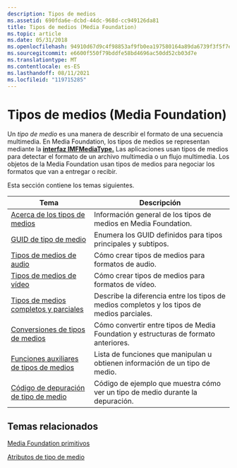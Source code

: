 ```yaml
---
description: Tipos de medios
ms.assetid: 690fda6e-dcbd-44dc-968d-cc949126da81
title: Tipos de medios (Media Foundation)
ms.topic: article
ms.date: 05/31/2018
ms.openlocfilehash: 94910d67d9c4f98853af9fb0ea197580164a89da6739f3f5f7ef0dc788f4436c
ms.sourcegitcommit: e6600f550f79bddfe58bd4696ac50dd52cb03d7e
ms.translationtype: MT
ms.contentlocale: es-ES
ms.lasthandoff: 08/11/2021
ms.locfileid: "119715285"
---
```

# <a name="media-types-media-foundation"></a>Tipos de medios (Media Foundation)

Un *tipo de medio* es una manera de describir el formato de una secuencia multimedia. En Media Foundation, los tipos de medios se representan mediante la [**interfaz IMFMediaType.**](/windows/desktop/api/mfobjects/nn-mfobjects-imfmediatype) Las aplicaciones usan tipos de medios para detectar el formato de un archivo multimedia o un flujo multimedia. Los objetos de la Media Foundation usan tipos de medios para negociar los formatos que van a entregar o recibir.

Esta sección contiene los temas siguientes.



| Tema                                                                    | Descripción                                                                      |
|--------------------------------------------------------------------------|----------------------------------------------------------------------------------|
| [Acerca de los tipos de medios](about-media-types.md)                               | Información general de los tipos de medios en Media Foundation.                             |
| [GUID de tipo de medio](media-type-guids.md)                                 | Enumera los GUID definidos para tipos principales y subtipos.                            |
| [Tipos de medios de audio](audio-media-types.md)                               | Cómo crear tipos de medios para formatos de audio.                                     |
| [Tipos de medios de vídeo](video-media-types.md)                               | Cómo crear tipos de medios para formatos de vídeo.                                     |
| [Tipos de medios completos y parciales](complete-and-partial-media-types.md) | Describe la diferencia entre los tipos de medios completos y los tipos de medios parciales.   |
| [Conversiones de tipos de medios](media-type-conversions.md)                     | Cómo convertir entre tipos de Media Foundation y estructuras de formato anteriores. |
| [Funciones auxiliares de tipos de medios](media-type-helper-functions.md)           | Lista de funciones que manipulan u obtienen información de un tipo de medio.        |
| [Código de depuración de tipo de medio](media-type-debugging-code.md)               | Código de ejemplo que muestra cómo ver un tipo de medio durante la depuración.                |



 

## <a name="related-topics"></a>Temas relacionados

<dl> <dt>

[Media Foundation primitivos](media-foundation-primitives.md)
</dt> <dt>

[Atributos de tipo de medio](media-type-attributes.md)
</dt> </dl>

 

 



